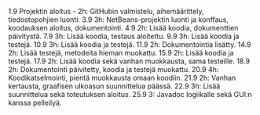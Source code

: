 ﻿1.9 Projektin aloitus - 2h: GitHubin valmistelu, aihemäärittely, tiedostopohjien luonti.
3.9 3h: NetBeans-projektin luonti ja konffaus, koodauksen aloitus, dokumentointi.
4.9 2h: Lisää koodia, dokumenttien päivitystä.
7.9 3h: Lisää koodia, testaus aloitettu.
9.9 3h: Lisää koodia ja testejä.
10.9 3h: Lisää koodia ja testejä.
11.9 2h: Dokumentointia lisätty.
14.9 2h: Lisää testejä, metodeita hieman muokattu.
15.9 2h: Lisää koodia ja testejä.
17.9 2h: Lisää koodia sekä vanhan muokkausta, sama testeille.
18.9 2h: Dokumentointi päivitetty, koodia ja testejä muokattu.
20.9 4h: Koodikatselmointi, pientä muokkausta omaan koodiin.
21.9 2h: Vanhan kertausta, graafisen ulkoasun suunnittelua päässä.
22.9 3h: Lisää suunnittelua sekä toteutuksen aloitus.
25.9 3: Javadoc logiikalle sekä GUI:n kanssa pelleilyä.